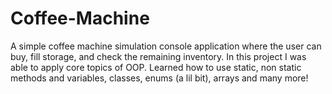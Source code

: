 # Coffee-Machine
A simple coffee machine simulation console application where the user can buy, fill storage, and check the remaining inventory. In this project I was able to apply core topics of OOP.  Learned how to use static, non static methods and variables, classes, enums (a lil bit), arrays and many more!
